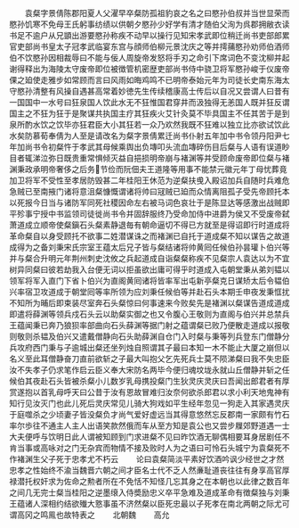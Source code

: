 <!-- { "loadSidebar": true } -->
　　袁粲字景倩陈郡阳夏人父濯早卒粲防孤祖豹哀之名之曰愍孙伯叔并当世显荣而愍孙饥寒不免母王氏躬事纺绩以供朝夕愍孙少好学有清才随伯父洵为呉郡拥敝衣读书足不逾户从兄顗出游要愍孙称疾不动早以操行见知宋孝武即位稍迁尚书吏部郎累官吏部尚书皇太子冠孝武临宴东宫与顔师伯柳元景沈庆之等并摴蒱愍孙劝师伯酒师伯不饮愍孙因相裁辱曰不能与佞人周旋帝发怒将手刃之命引下席词色不变沈柳并起谢得释出为海陵太守废帝即位被徴管机密歴吏部尚书侍中骁卫将军愍孙峻于仪废帝倮之廹使走雅步如常顾而言曰风雨如晦鸡鸣不已明帝泰始元年为司徒长史南东海太守愍孙清整有风操自遇甚高常着妙徳先生传续稽康高士传后以自况又尝谓人曰昔有一国国中一水号曰狂泉国人饮此水无不狂惟国君穿井而汲独得无恙国人既并狂反谓国主之不狂为狂于是聚谋共执国主疗其狂疾火艾针灸莫不毕具国主不任其苦于是到泉所酌水饮之饮毕亦狂君臣大小其狂若一众乃欢然我既不狂难以独立比亦欲试饮此水矣防慕荀奉倩为人至是请改名为粲字景倩累迁尚书仆射五年加中书令领丹阳尹七年加尚书令初粲忤于孝武其母候乘舆出负塼叩头流血塼碎伤目后粲与人语有误道眇目者辄涕泣弥日既贵重常惧倾灭益自挹损明帝崩与褚渊等并受顾命废帝即位粲与褚渊秉政承明帝奢侈之后务节俭而阮佃夫王道隆等用事不能禁元徽元年丁母忧葬竟加卫将军不受性至孝居防毁甚二年桂阳王休范为逆粲扶曵入殿诏加兵自随时兵难危急贼已至南掖门诸将意沮粲慷慨谓诸将帅曰冦贼已廹而众情离阻孤子受先帝顾托本以死报今日当与诸防军同死社稷因命左右被马词色哀壮于是陈显达等感激出战贼即平殄事宁授中书监领司徒徙尚书令并固辞服终乃受命加侍中进爵为侯又不受废帝弑萧道成立顺帝使粲鎭石头粲素静退毎有朝命逼切不得已方就至是得诏即行时道成将革命粲自以身受顾托不欲事二姓潜谋诛之而褚渊已自托于道成粲不知以谋告之故道成得为之备刘秉宋氏宗室王蕴太后兄子皆与粲结诸将帅黄囘任候伯孙昙瓘卜伯兴等并与粲合升明元年荆州刺史沈攸之兵起道成自诣粲粲称疾不见粲宗人袁达以为不宜树异同粲曰彼若劫我入台便无词以拒虽欲出庸可得乎时道成入屯朝堂秉从弟刘韫以领军将军入直门下省卜伯兴为直阁黄囘诸将皆率军出屯新亭粲克日谋矫太后令韫伯兴率宿卫攻道成于朝堂囘等率所领为应刘秉任候伯等并赴石头本期壬申夜发秉恇扰不知所为晡后即束装尽室奔石头粲惊曰何事速来今败矣先是褚渊以粲谋告道成道成即遣将薛渊等领兵戍石头云以助粲实御之也又令腹心王敬则为直阁与伯兴并总禁兵王蕴闻秉已奔乃狼狈率部曲向石头薛渊等据门射之蕴谓粲已败乃便散走道成以报敬则敬则杀韫及伯兴又遣戴僧静向石头助薛渊自仓门入时粲与秉等列兵登东门僧静分兵攻府西门秉与子逾城出粲还坐列烛自照谓其子最曰本知一木不能止大厦之崩但以名义至此耳僧静奋刀直前欲斩之子最大叫抱父乞先死兵士莫不陨涕粲曰我不失忠臣汝不失孝子仍求笔作启云臣义奉大宋防名两毕今便归魂坟垅永就山丘僧静并斩之任候伯其夜赴石头皆被杀粲小儿数岁乳母携投粲门生狄灵庆灵庆曰吾闻出郎君者有厚赏遂抱以首乳母呼天曰公昔于汝有恩故冒难归汝奈何欲杀郎君以求小利天地鬼神有知行见汝灭门也此儿死后灵庆常见儿骑大狗戏如平生经年忽见一狗走入其家遇灵庆于庭噬杀之少顷妻子皆没粲负才尚气爱好虚远当其得意悠然忘反郡南一家颇有竹石率尔歩往不通主人主人出语笑款然俄而车从至方知是袁公也又尝步屧郊野道遇一士大夫便呼与饮明日此人谓被知顾到门求进粲不见曰昨饮酒无聊偶相要耳身居剧任不肯当事或高咏对之门无杂宾而物情不接及败时人为之语曰可怜石头城宁为袁粲死不作褚渊生父子死于忠孝尤不朽云
　　论曰袁粲简淡平素好饮酒吟讽少经世之才然忠孝之性始终不渝当魏晋六朝之间才臣名士代不乏人然亷耻道丧往往有身享高官厚禄潜托权奸求为佐命之勲者所在不免恬不知怪几忘其身之在本朝也以此律之数百年之间几无完士粲当桂阳之逆墨缞入侍奬励忠义卒平急难及道成革命有徴粲独与刘秉王蕴诸人深相约结欲殱大憝事虽不济然粲以臣死忠最以子死孝在南北两朝之际尤可谓高冈之鸣鳯也故特表之
　　北朝魏
　　高允
